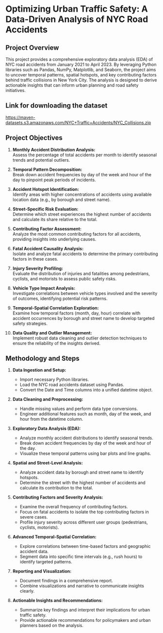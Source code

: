# Optimizing Urban Traffic Safety: A Data-Driven Analysis of NYC Road Accidents

## Project Overview
This project provides a comprehensive exploratory data analysis (EDA) of NYC road accidents from January 2021 to April 2023. By leveraging Python libraries such as Pandas, NumPy, Matplotlib, and Seaborn, the project aims to uncover temporal patterns, spatial hotspots, and key contributing factors behind traffic collisions in New York City. The analysis is designed to derive actionable insights that can inform urban planning and road safety initiatives.

## Link for downloading the dataset
https://maven-datasets.s3.amazonaws.com/NYC+Traffic+Accidents/NYC_Collisions.zip


## Project Objectives
1. **Monthly Accident Distribution Analysis:**  
   Assess the percentage of total accidents per month to identify seasonal trends and potential outliers.

2. **Temporal Pattern Decomposition:**  
   Break down accident frequencies by day of the week and hour of the day to pinpoint peak periods of incidents.

3. **Accident Hotspot Identification:**  
   Identify areas with higher concentrations of accidents using available location data (e.g., by borough and street name).

4. **Street-Specific Risk Evaluation:**  
   Determine which street experiences the highest number of accidents and calculate its share relative to the total.

5. **Contributing Factor Assessment:**  
   Analyze the most common contributing factors for all accidents, providing insights into underlying causes.

6. **Fatal Accident Causality Analysis:**  
   Isolate and analyze fatal accidents to determine the primary contributing factors in these cases.

7. **Injury Severity Profiling:**  
   Evaluate the distribution of injuries and fatalities among pedestrians, cyclists, and motorists to assess public safety risks.

8. **Vehicle Type Impact Analysis:**  
   Investigate correlations between vehicle types involved and the severity of outcomes, identifying potential risk patterns.

9. **Temporal-Spatial Correlation Exploration:**  
   Examine how temporal factors (month, day, hour) correlate with accident occurrences by borough and street name to develop targeted safety strategies.

10. **Data Quality and Outlier Management:**  
    Implement robust data cleaning and outlier detection techniques to ensure the reliability of the insights derived.

## Methodology and Steps

1. **Data Ingestion and Setup:**  
   - Import necessary Python libraries.
   - Load the NYC road accidents dataset using Pandas.
   - Convert the Date and Time columns into a unified datetime object.

2. **Data Cleaning and Preprocessing:**  
   - Handle missing values and perform data type conversions.
   - Engineer additional features such as month, day of the week, and hour from the datetime column.

3. **Exploratory Data Analysis (EDA):**  
   - Analyze monthly accident distributions to identify seasonal trends.
   - Break down accident frequencies by day of the week and hour of the day.
   - Visualize these temporal patterns using bar plots and line graphs.

4. **Spatial and Street-Level Analysis:**  
   - Analyze accident data by borough and street name to identify hotspots.
   - Determine the street with the highest number of accidents and calculate its contribution to the total.

5. **Contributing Factors and Severity Analysis:**  
   - Examine the overall frequency of contributing factors.
   - Focus on fatal accidents to isolate the top contributing factors in severe cases.
   - Profile injury severity across different user groups (pedestrians, cyclists, motorists).

6. **Advanced Temporal-Spatial Correlation:**  
   - Explore correlations between time-based factors and geographic accident data.
   - Segment data into specific time intervals (e.g., rush hours) to identify targeted patterns.

7. **Reporting and Visualization:**  
   - Document findings in a comprehensive report.
   - Combine visualizations and narrative to communicate insights clearly.

8. **Actionable Insights and Recommendations:**  
   - Summarize key findings and interpret their implications for urban traffic safety.
   - Provide actionable recommendations for policymakers and urban planners based on the analysis.
